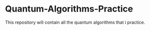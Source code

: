 # Quantum-Algorithms-Practice
This repository will contain all the quantum algorithms that i practice.
